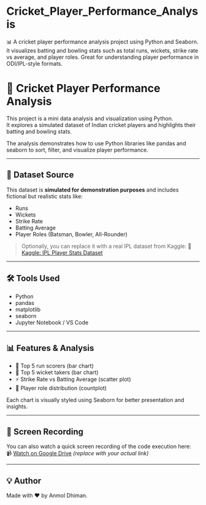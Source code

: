 # Cricket_Player_Performance_Analysis
📊 A cricket player performance analysis project using Python and Seaborn.  It visualizes batting and bowling stats such as total runs, wickets, strike rate vs average, and player roles. Great for understanding player performance in ODI/IPL-style formats.
# 🏏 Cricket Player Performance Analysis

This project is a mini data analysis and visualization using Python.  
It explores a simulated dataset of Indian cricket players and highlights their batting and bowling stats.

The analysis demonstrates how to use Python libraries like pandas and seaborn to sort, filter, and visualize player performance.

---

## 📁 Dataset Source

This dataset is **simulated for demonstration purposes** and includes fictional but realistic stats like:

- Runs
- Wickets
- Strike Rate
- Batting Average
- Player Roles (Batsman, Bowler, All-Rounder)

> Optionally, you can replace it with a real IPL dataset from Kaggle:
🔗 [Kaggle: IPL Player Stats Dataset](https://www.kaggle.com/datasets/saivarunreddy1904/ipl-player-stats-dataset)

---

## 🛠 Tools Used

- Python
- pandas
- matplotlib
- seaborn
- Jupyter Notebook / VS Code

---

## 📊 Features & Analysis

- 📌 Top 5 run scorers (bar chart)
- 🎯 Top 5 wicket takers (bar chart)
- ⚡ Strike Rate vs Batting Average (scatter plot)
- 👥 Player role distribution (countplot)

Each chart is visually styled using Seaborn for better presentation and insights.

---

## 🎥 Screen Recording

You can also watch a quick screen recording of the code execution here:  
📹 [Watch on Google Drive]([https://your-google-drive-link-here.com](https://drive.google.com/file/d/1VhMzy7VbY2TdxvOMjcdVwvd4NZgYOEx4/view?usp=sharing)) *(replace with your actual link)*

---

## 💡 Author

Made with ❤️ by Anmol Dhiman.


